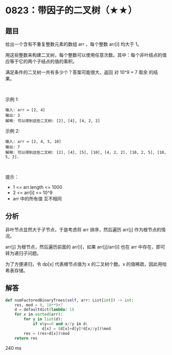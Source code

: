 # 0823：带因子的二叉树（★★）



## 题目

给出一个含有不重复整数元素的数组 arr ，每个整数 arr[i] 均大于 1。

用这些整数来构建二叉树，每个整数可以使用任意次数。其中：每个非叶结点的值应等于它的两个子结点的值的乘积。

满足条件的二叉树一共有多少个？答案可能很大，返回 对 10^9 + 7 取余 的结果。

 

示例 1:

    输入: arr = [2, 4]
    输出: 3
    解释: 可以得到这些二叉树: [2], [4], [4, 2, 2]
示例 2:

    输入: arr = [2, 4, 5, 10]
    输出: 7
    解释: 可以得到这些二叉树: [2], [4], [5], [10], [4, 2, 2], [10, 2, 5], [10, 5, 2].
 

提示：
- 1 <= arr.length <= 1000
- 2 <= arr[i] <= 10^9
- arr 中的所有值 互不相同


 
## 分析

非叶节点显然大于子节点，于是考虑将 arr 排序，然后遍历 arr[j] 作为根节点的情况。

arr[j] 为根节点，然后遍历前面的 arr[i]，如果  arr[j]/arr[i] 也在 arr 中存在，即可转为递归子问题。

为了方便递归，令 dp[x] 代表根节点值为 x 的二叉树个数。x 的值稀疏，因此用哈希表存储。

## 解答

```python
def numFactoredBinaryTrees(self, arr: List[int]) -> int:
    res, mod = 0, 10**9+7
    d = defaultdict(lambda: 1)
    for x in sorted(arr):
        for y in list(d):
            if x%y==0 and x//y in d:
                d[x] = (d[x]+d[y]*d[x//y])%mod
        res = (res+d[x])%mod
    return res
```
240 ms

